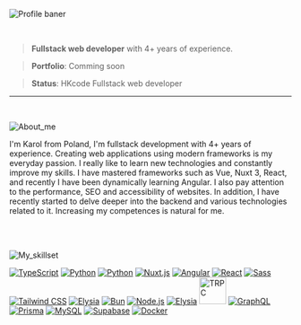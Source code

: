 <!-- <img src="https://img.shields.io/badge/Bun-61DBFB?style=for-the-badge&logo=bun&labelColor=black"/> -->
<!-- <img src="https://github.com/user-attachments/assets/73a5d15c-c0c9-4af2-a32d-750ccedf0c84" width="100%" /> -->
<!-- <img src="https://github.com/user-attachments/assets/f5932db3-7733-423c-9829-a7b8d194997d" /> -->
![Profile baner](https://github.com/user-attachments/assets/e0acd300-ed3e-42fc-892e-1e426bab2f2a)

<br />

> **Fullstack web developer** with 4+ years of experience.

> **Portfolio**: Comming soon

> **Status**: HKcode Fullstack web developer

<hr />
<br />

![About_me](https://github.com/user-attachments/assets/386468f8-bec7-463a-be62-91631a0de4e2)

<p align="left">
 I'm Karol from Poland, I'm fullstack development with 4+ years of experience. Creating web applications using modern frameworks is my everyday passion. I really like to learn new technologies and constantly improve my skills. I have mastered frameworks such as Vue, Nuxt 3,
React, and recently I have been dynamically learning Angular. I also pay attention to the performance, SEO and accessibility
of websites. In addition, I have recently started to delve deeper into the backend and various technologies related to it.
Increasing my competences is natural for me. 
</p>

<br />
<br />

![My_skillset](https://github.com/user-attachments/assets/2a4b6ae0-83a7-41fe-b4af-324a6a54206e)

<div>
 <a href="https://www.typescriptlang.org/"><img src="https://skillicons.dev/icons?i=ts" alt="TypeScript" /></a>
 <a href="https://www.python.org/"><img src="https://skillicons.dev/icons?i=py" alt="Python" /></a>
 <a href="https://devdocs.io/c/"><img src="https://skillicons.dev/icons?i=c" alt="Python" /></a>
 <a href="https://v3.nuxtjs.org/"><img src="https://skillicons.dev/icons?i=nuxtjs" alt="Nuxt.js" /></a>
 <a href="https://angular.io/"><img src="https://skillicons.dev/icons?i=angular" alt="Angular" /></a>
 <a href="https://reactjs.org/"><img src="https://skillicons.dev/icons?i=react" alt="React" /></a>
 <a href="https://sass-lang.com/"><img src="https://skillicons.dev/icons?i=sass" alt="Sass" /></a>
 <a href="https://tailwindcss.com/"><img src="https://skillicons.dev/icons?i=tailwind" alt="Tailwind CSS" /></a>
 <a href="https://vitest.dev/"><img src="https://skillicons.dev/icons?i=vitest" alt="Elysia" /></a>
 <a href="https://bun.sh/"><img src="https://skillicons.dev/icons?i=bun" alt="Bun" /></a>
 <a href="https://nodejs.org/"><img src="https://skillicons.dev/icons?i=nodejs" alt="Node.js" /></a>
 <a href="https://elysiajs.com/"><img src="https://skillicons.dev/icons?i=elysia" alt="Elysia" /></a>
 <a href="https://trpc.io/"><img style="width: 48px;" src="https://trpc.io/img/logo.svg" alt="TRPC" /></a>
 <a href="https://graphql.org/"><img src="https://skillicons.dev/icons?i=graphql" alt="GraphQL" /></a>
 <a href="https://www.prisma.io/"><img src="https://skillicons.dev/icons?i=prisma" alt="Prisma" /></a>
 <a href="https://www.mysql.com/"><img src="https://skillicons.dev/icons?i=mysql" alt="MySQL" /></a>
 <a href="https://supabase.com/"><img src="https://skillicons.dev/icons?i=supabase" alt="Supabase" /></a>
 <a href="https://www.docker.com/"><img src="https://skillicons.dev/icons?i=docker" alt="Docker" /></a>
</div>

<!-- 
<div align="center">


## 🛠 Programming Language
<a href="https://developer.mozilla.org/en-US/docs/Web/JavaScript"><img src="https://skillicons.dev/icons?i=js" alt="JavaScript" /></a>
<a href="https://www.typescriptlang.org/"><img src="https://skillicons.dev/icons?i=ts" alt="TypeScript" /></a>
<a href="https://www.python.org/"><img src="https://skillicons.dev/icons?i=py" alt="Python" /></a>
<a href="https://devdocs.io/c/"><img src="https://skillicons.dev/icons?i=c" alt="Python" /></a>
<br />
  
## 🌐 Frontend Development
<a href="https://developer.mozilla.org/en-US/docs/Web/HTML"><img src="https://skillicons.dev/icons?i=html" alt="HTML" /></a>
<a href="https://vuejs.org/"><img src="https://skillicons.dev/icons?i=vue" alt="Vue" /></a>
<a href="https://v3.nuxtjs.org/"><img src="https://skillicons.dev/icons?i=nuxtjs" alt="Nuxt.js" /></a>
<a href="https://reactjs.org/"><img src="https://skillicons.dev/icons?i=react" alt="React" /></a>
<a href="https://angular.io/"><img src="https://skillicons.dev/icons?i=angular" alt="Angular" /></a>
<a href="https://developer.mozilla.org/en-US/docs/Web/CSS"><img src="https://skillicons.dev/icons?i=css" alt="CSS" /></a>
<a href="https://sass-lang.com/"><img src="https://skillicons.dev/icons?i=sass" alt="Sass" /></a>
<a href="https://tailwindcss.com/"><img src="https://skillicons.dev/icons?i=tailwind" alt="Tailwind CSS" /></a>
<a href="https://vite.dev/"><img src="https://skillicons.dev/icons?i=vite" alt="vite" /></a>
<a href="https://pinia.vuejs.org/"><img src="https://skillicons.dev/icons?i=pinia" alt="pinia" /></a>
<a href="https://gsap.com/"><img src="https://github.com/user-attachments/assets/8102dba4-7218-4adb-99f8-d9c4fb13ce5f" alt="GSAP" /></a>
<br />

## ⚙️ Backend Development
<a href="https://elysiajs.com/"><img src="https://skillicons.dev/icons?i=elysia" alt="Elysia" /></a>
<a href="https://bun.sh/"><img src="https://skillicons.dev/icons?i=bun" alt="Bun" /></a>
<a href="https://nodejs.org/"><img src="https://skillicons.dev/icons?i=nodejs" alt="Node.js" /></a>
<a href="https://trpc.io/"><img style="width: 48px;" src="https://trpc.io/img/logo.svg" alt="TRPC" /></a>
<a href="https://graphql.org/"><img src="https://skillicons.dev/icons?i=graphql" alt="GraphQL" /></a>
<a href="https://www.prisma.io/"><img src="https://skillicons.dev/icons?i=prisma" alt="Prisma" /></a>
<a href="https://www.mysql.com/"><img src="https://skillicons.dev/icons?i=mysql" alt="MySQL" /></a>
<a href="https://supabase.com/"><img src="https://skillicons.dev/icons?i=supabase" alt="Supabase" /></a>

## 🧪 Test frameworks
<a href="https://vitest.dev/"><img src="https://skillicons.dev/icons?i=vitest" alt="Elysia" /></a>
<br />

## 🎨 UI/UX
<a href="https://www.figma.com/"><img src="https://skillicons.dev/icons?i=figma" alt="Elysia" /></a>
<br />


## 🚀 DevOps
<a href="https://www.docker.com/"><img src="https://skillicons.dev/icons?i=docker" alt="Docker" /></a>
<a href="https://github.com/"><img src="https://skillicons.dev/icons?i=github" alt="GitHub" /></a>
<a href="https://vercel.com/"><img src="https://skillicons.dev/icons?i=vercel" alt="Vercel" /></a>
<a href="https://git-scm.com/"><img src="https://skillicons.dev/icons?i=git" alt="git" /></a>
<a href="https://ubuntu.com/"><img src="https://skillicons.dev/icons?i=linux" alt="Linux" /></a>
<a href="https://www.microsoft.com/pl-pl/windows/windows-11"><img src="https://skillicons.dev/icons?i=windows" alt="Windows" /></a>
<a href="https://www.postman.com/"><img src="https://skillicons.dev/icons?i=postman" alt="Postman" /></a>
</div>
<br />
<hr />
<p align="center"><img align="center" src="https://github-readme-streak-stats.herokuapp.com/?user=karoljaro&" alt="karoljaro" /></p>

<br />
<img src="https://github.com/user-attachments/assets/8b0569a6-8c69-4e47-b42c-47000d732f91" width="100%" />
-->
